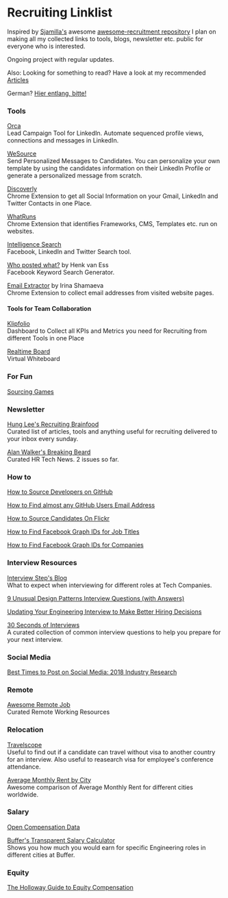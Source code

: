 # Recruiting Linklist

Inspired by [Sjamilla's](https://github.com/Sjamilla) awesome [awesome-recruitment repository](https://github.com/Sjamilla/awesome-recruitment) I plan on making all my collected links to tools, blogs, newsletter etc. public for everyone who is interested. 

Ongoing project with regular updates.

Also: Looking for something to read? Have a look at my recommended [Articles](https://github.com/gf-nl/recruiting-linklist/blob/master/articles.md)

German? [Hier entlang, bitte!](https://github.com/gf-nl/recruiting-linklist/blob/master/german.md)

### Tools

[Orca](https://useorca.com/referral/quHBoZ3g)  
Lead Campaign Tool for LinkedIn. Automate sequenced profile views, connections and messages in LinkedIn.

[WeSource](https://www.wesource.io/en/)  
Send Personalized Messages to Candidates. You can personalize your own template by using the candidates information on their LinkedIn Profile or generate a personalized message from scratch.

[Discoverly](https://chrome.google.com/webstore/detail/discoverly-for-gmail-link/dijhcpbkalfgkcebgoncjmfpbamihgaf?hl=en)  
Chrome Extension to get all Social Information on your Gmail, LinkedIn and Twitter Contacts in one Place.

[WhatRuns](https://www.whatruns.com/)  
Chrome Extension that identifies Frameworks, CMS, Templates etc. run on websites.

[Intelligence Search](https://chrome.google.com/webstore/detail/intelligence-search/dipfggodcibdmflidbceoaanadclgomm)  
Facebook, LinkedIn and Twitter Search tool. 

[Who posted what?](https://whopostedwhat.com/) by Henk van Ess  
Facebook Keyword Search Generator.

[Email Extractor](https://chrome.google.com/webstore/detail/email-extractor/naidmjmjlgpkbebchjabfjgcgjkgojbi?authuser=3) by Irina Shamaeva  
Chrome Extension to collect email addresses from visited website pages.

#### Tools for Team Collaboration

[Klipfolio](https://www.klipfolio.com/human-resources-analytics-tool)  
Dashboard to Collect all KPIs and Metrics you need for Recruiting from different Tools in one Place

[Realtime Board](https://realtimeboard.com/)   
Virtual Whiteboard

### For Fun

[Sourcing Games](https://www.sourcing.games/)  

### Newsletter

[Hung Lee's Recruiting Brainfood](http://www.recruitingbrainfood.com/)  
Curated list of articles, tools and anything useful for recruiting delivered to your inbox every sunday.

[Alan Walker's Breaking Beard](https://www.getrevue.co/profile/breakingbeard)  
Curated HR Tech News. 2 issues so far.

### How to

[How to Source Developers on GitHub](https://beamery.com/blog/sourcing-developers-on-github)

[How to Find almost any GitHub Users Email Address](https://www.sourcecon.com/how-to-find-almost-any-github-users-email-address/)

[How to Source Candidates On Flickr](https://www.linkedin.com/pulse/how-use-flicker-source-candidates-jan-tegze/)

[How to Find Facebook Graph IDs for Job Titles](https://booleanstrings.com/2018/06/29/facebook-ids-for-job-titles/)

[How to Find Facebook Graph IDs for Companies](https://booleanstrings.com/2018/07/18/finding-facebook-ids-for-companies-hack/)

### Interview Resources

[Interview Step's Blog](https://interviewsteps.com/blogs/news)  
What to expect when interviewing for different roles at Tech Companies.

[9 Unusual Design Patterns Interview Questions (with Answers)](https://dev.to/aershov24/9-unusual-design-patterns-interview-question-with-answers-3gjl) 

[Updating Your Engineering Interview to Make Better Hiring Decisions](https://www.cockroachlabs.com/blog/updating-eng-interview/)  

[30 Seconds of Interviews](https://30secondsofinterviews.org/)  
A curated collection of common interview questions to help you prepare for your next interview. 

### Social Media

[Best Times to Post on Social Media: 2018 Industry Research](https://sproutsocial.com/insights/best-times-to-post-on-social-media/)

### Remote

[Awesome Remote Job](https://github.com/lukasz-madon/awesome-remote-job)  
Curated Remote Working Resources

### Relocation

[Travelscope](https://www.markuslerner.com/travelscope/)  
Useful to find out if a candidate can travel without visa to another country for an interview. Also useful to reasearch visa for employee's conference attendance.

[Average Monthly Rent by City](https://i.redd.it/0lji1j8bzh711.png)  
Awesome comparison of Average Monthly Rent for different cities worldwide.

### Salary

[Open Compensation Data](https://www.levels.fyi/comp.html)

[Buffer's Transparent Salary Calculator](https://buffer.com/salary/data-architect/average/0)  
Shows you how much you would earn for specific Engineering roles in different cities at Buffer.  

### Equity

[The Holloway Guide to Equity Compensation](https://www.holloway.com/g/equity-compensation)

